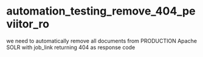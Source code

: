 # automation_testing_remove_404_peviitor_ro

we need to automatically remove all documents from PRODUCTION Apache SOLR with job_link returning 404 as response code

